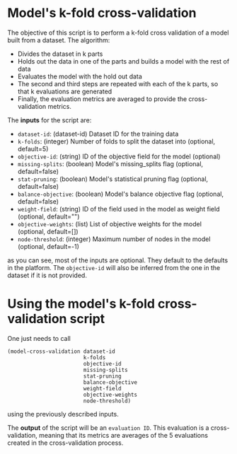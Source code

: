 # Model's k-fold cross-validation

The objective of this script is to perform a k-fold cross validation of a
model built from a dataset. The algorithm:

- Divides the dataset in k parts
- Holds out the data in one of the parts and builds a model with the rest of
  data
- Evaluates the model with the hold out data
- The second and third steps are repeated with each of the k parts, so that
  k evaluations are generated
- Finally, the evaluation metrics are averaged to provide the cross-validation
  metrics.

The **inputs** for the script are:

* `dataset-id`: (dataset-id) Dataset ID for the training data
* `k-folds`: (integer) Number of folds to split the dataset into (optional, default=5)
* `objective-id`: (string) ID of the objective field for the model (optional)
* `missing-splits`: (boolean) Model's missing_splits flag (optional, default=false)
* `stat-pruning`: (boolean) Model's statistical pruning flag (optional, default=false)
* `balance-objective`: (boolean) Model's balance objective flag (optional, default=false)
* `weight-field`: (string) ID of the field used in the model as weight field (optional, default="")
* `objective-weights`: (list) List of objective weights for the model (optional, default=[])
* `node-threshold`: (integer) Maximum number of nodes in the model (optional, default=-1)

as you can see, most of the inputs are optional. They default to the defaults
in the platform. The `objective-id` will also be inferred from the one in
the dataset if it is not provided.

# Using the model's k-fold cross-validation script

One just needs to call

```
(model-cross-validation dataset-id
                        k-folds
                        objective-id
                        missing-splits
                        stat-pruning
                        balance-objective
                        weight-field
                        objective-weights
                        node-threshold)
```

using the previously described inputs.

The **output** of the script will be an `evaluation ID`. This evaluation is a
cross-validation, meaning that its metrics are averages of the 5 evaluations
created in the cross-validation process.
